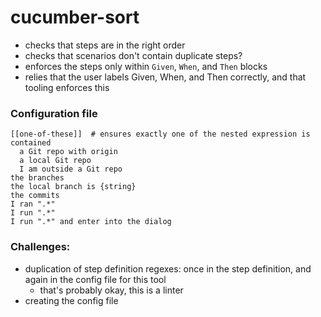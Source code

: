 # cucumber-sort

- checks that steps are in the right order
- checks that scenarios don't contain duplicate steps?
- enforces the steps only within `Given`, `When`, and `Then` blocks
- relies that the user labels Given, When, and Then correctly, and that tooling enforces this

### Configuration file

```
[[one-of-these]]  # ensures exactly one of the nested expression is contained
  a Git repo with origin
  a local Git repo
  I am outside a Git repo
the branches
the local branch is {string}
the commits
I ran ".*"
I run ".*"
I run ".*" and enter into the dialog
```

### Challenges:

- duplication of step definition regexes: once in the step definition, and again in the config file for this tool
  - that's probably okay, this is a linter
- creating the config file
